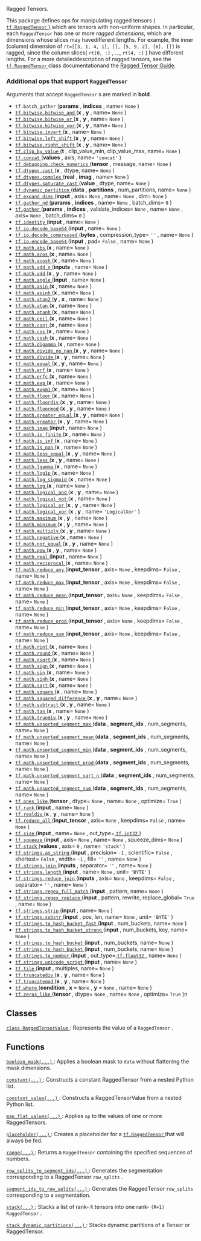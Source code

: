 Ragged Tensors.

This package defines ops for manipulating ragged tensors ([ `tf.RaggedTensor` ](https://tensorflow.google.cn/api_docs/python/tf/RaggedTensor)),which are tensors with non-uniform shapes.  In particular, each  `RaggedTensor` has one or more *ragged dimensions*, which are dimensions whose slices may havedifferent lengths.  For example, the inner (column) dimension of `rt=[[3, 1, 4, 1], [], [5, 9, 2], [6], []]`  is ragged, since the column slices( `rt[0, :]` , ...,  `rt[4, :]` ) have different lengths.  For a more detaileddescription of ragged tensors, see the [ `tf.RaggedTensor` ](https://tensorflow.google.cn/api_docs/python/tf/RaggedTensor) class documentationand the [Ragged Tensor Guide](/guide/ragged_tensors).

### Additional ops that support  `RaggedTensor` 
Arguments that accept  `RaggedTensor` s are marked in **bold** .

-  `tf.batch_gather` (**params** , **indices** , name= `None` )
- [ `tf.bitwise.bitwise_and` ](https://tensorflow.google.cn/api_docs/python/tf/bitwise/bitwise_and)(**x** , **y** , name= `None` )
- [ `tf.bitwise.bitwise_or` ](https://tensorflow.google.cn/api_docs/python/tf/bitwise/bitwise_or)(**x** , **y** , name= `None` )
- [ `tf.bitwise.bitwise_xor` ](https://tensorflow.google.cn/api_docs/python/tf/bitwise/bitwise_xor)(**x** , **y** , name= `None` )
- [ `tf.bitwise.invert` ](https://tensorflow.google.cn/api_docs/python/tf/bitwise/invert)(**x** , name= `None` )
- [ `tf.bitwise.left_shift` ](https://tensorflow.google.cn/api_docs/python/tf/bitwise/left_shift)(**x** , **y** , name= `None` )
- [ `tf.bitwise.right_shift` ](https://tensorflow.google.cn/api_docs/python/tf/bitwise/right_shift)(**x** , **y** , name= `None` )
- [ `tf.clip_by_value` ](https://tensorflow.google.cn/api_docs/python/tf/clip_by_value)(**t** , clip_value_min, clip_value_max, name= `None` )
- [ `tf.concat` ](https://tensorflow.google.cn/api_docs/python/tf/concat)(**values** , axis, name= `'concat'` )
- [ `tf.debugging.check_numerics` ](https://tensorflow.google.cn/api_docs/python/tf/debugging/check_numerics)(**tensor** , message, name= `None` )
- [ `tf.dtypes.cast` ](https://tensorflow.google.cn/api_docs/python/tf/dtypes/cast)(**x** , dtype, name= `None` )
- [ `tf.dtypes.complex` ](https://tensorflow.google.cn/api_docs/python/tf/dtypes/complex)(**real** , **imag** , name= `None` )
- [ `tf.dtypes.saturate_cast` ](https://tensorflow.google.cn/api_docs/python/tf/dtypes/saturate_cast)(**value** , dtype, name= `None` )
- [ `tf.dynamic_partition` ](https://tensorflow.google.cn/api_docs/python/tf/dynamic_partition)(**data** , **partitions** , num_partitions, name= `None` )
- [ `tf.expand_dims` ](https://tensorflow.google.cn/api_docs/python/tf/expand_dims)(**input** , axis= `None` , name= `None` , dim= `None` )
- [ `tf.gather_nd` ](https://tensorflow.google.cn/api_docs/python/tf/gather_nd)(**params** , **indices** , name= `None` , batch_dims= `0` )
- [ `tf.gather` ](https://tensorflow.google.cn/api_docs/python/tf/gather)(**params** , **indices** , validate_indices= `None` , name= `None` , axis= `None` , batch_dims= `0` )
- [ `tf.identity` ](https://tensorflow.google.cn/api_docs/python/tf/identity)(**input** , name= `None` )
- [ `tf.io.decode_base64` ](https://tensorflow.google.cn/api_docs/python/tf/io/decode_base64)(**input** , name= `None` )
- [ `tf.io.decode_compressed` ](https://tensorflow.google.cn/api_docs/python/tf/io/decode_compressed)(**bytes** , compression_type= `''` , name= `None` )
- [ `tf.io.encode_base64` ](https://tensorflow.google.cn/api_docs/python/tf/io/encode_base64)(**input** , pad= `False` , name= `None` )
- [ `tf.math.abs` ](https://tensorflow.google.cn/api_docs/python/tf/math/abs)(**x** , name= `None` )
- [ `tf.math.acos` ](https://tensorflow.google.cn/api_docs/python/tf/math/acos)(**x** , name= `None` )
- [ `tf.math.acosh` ](https://tensorflow.google.cn/api_docs/python/tf/math/acosh)(**x** , name= `None` )
- [ `tf.math.add_n` ](https://tensorflow.google.cn/api_docs/python/tf/math/add_n)(**inputs** , name= `None` )
- [ `tf.math.add` ](https://tensorflow.google.cn/api_docs/python/tf/math/add)(**x** , **y** , name= `None` )
- [ `tf.math.angle` ](https://tensorflow.google.cn/api_docs/python/tf/math/angle)(**input** , name= `None` )
- [ `tf.math.asin` ](https://tensorflow.google.cn/api_docs/python/tf/math/asin)(**x** , name= `None` )
- [ `tf.math.asinh` ](https://tensorflow.google.cn/api_docs/python/tf/math/asinh)(**x** , name= `None` )
- [ `tf.math.atan2` ](https://tensorflow.google.cn/api_docs/python/tf/math/atan2)(**y** , **x** , name= `None` )
- [ `tf.math.atan` ](https://tensorflow.google.cn/api_docs/python/tf/math/atan)(**x** , name= `None` )
- [ `tf.math.atanh` ](https://tensorflow.google.cn/api_docs/python/tf/math/atanh)(**x** , name= `None` )
- [ `tf.math.ceil` ](https://tensorflow.google.cn/api_docs/python/tf/math/ceil)(**x** , name= `None` )
- [ `tf.math.conj` ](https://tensorflow.google.cn/api_docs/python/tf/math/conj)(**x** , name= `None` )
- [ `tf.math.cos` ](https://tensorflow.google.cn/api_docs/python/tf/math/cos)(**x** , name= `None` )
- [ `tf.math.cosh` ](https://tensorflow.google.cn/api_docs/python/tf/math/cosh)(**x** , name= `None` )
- [ `tf.math.digamma` ](https://tensorflow.google.cn/api_docs/python/tf/math/digamma)(**x** , name= `None` )
- [ `tf.math.divide_no_nan` ](https://tensorflow.google.cn/api_docs/python/tf/math/divide_no_nan)(**x** , **y** , name= `None` )
- [ `tf.math.divide` ](https://tensorflow.google.cn/api_docs/python/tf/math/divide)(**x** , **y** , name= `None` )
- [ `tf.math.equal` ](https://tensorflow.google.cn/api_docs/python/tf/math/equal)(**x** , **y** , name= `None` )
- [ `tf.math.erf` ](https://tensorflow.google.cn/api_docs/python/tf/math/erf)(**x** , name= `None` )
- [ `tf.math.erfc` ](https://tensorflow.google.cn/api_docs/python/tf/math/erfc)(**x** , name= `None` )
- [ `tf.math.exp` ](https://tensorflow.google.cn/api_docs/python/tf/math/exp)(**x** , name= `None` )
- [ `tf.math.expm1` ](https://tensorflow.google.cn/api_docs/python/tf/math/expm1)(**x** , name= `None` )
- [ `tf.math.floor` ](https://tensorflow.google.cn/api_docs/python/tf/math/floor)(**x** , name= `None` )
- [ `tf.math.floordiv` ](https://tensorflow.google.cn/api_docs/python/tf/math/floordiv)(**x** , **y** , name= `None` )
- [ `tf.math.floormod` ](https://tensorflow.google.cn/api_docs/python/tf/math/floormod)(**x** , **y** , name= `None` )
- [ `tf.math.greater_equal` ](https://tensorflow.google.cn/api_docs/python/tf/math/greater_equal)(**x** , **y** , name= `None` )
- [ `tf.math.greater` ](https://tensorflow.google.cn/api_docs/python/tf/math/greater)(**x** , **y** , name= `None` )
- [ `tf.math.imag` ](https://tensorflow.google.cn/api_docs/python/tf/math/imag)(**input** , name= `None` )
- [ `tf.math.is_finite` ](https://tensorflow.google.cn/api_docs/python/tf/math/is_finite)(**x** , name= `None` )
- [ `tf.math.is_inf` ](https://tensorflow.google.cn/api_docs/python/tf/math/is_inf)(**x** , name= `None` )
- [ `tf.math.is_nan` ](https://tensorflow.google.cn/api_docs/python/tf/math/is_nan)(**x** , name= `None` )
- [ `tf.math.less_equal` ](https://tensorflow.google.cn/api_docs/python/tf/math/less_equal)(**x** , **y** , name= `None` )
- [ `tf.math.less` ](https://tensorflow.google.cn/api_docs/python/tf/math/less)(**x** , **y** , name= `None` )
- [ `tf.math.lgamma` ](https://tensorflow.google.cn/api_docs/python/tf/math/lgamma)(**x** , name= `None` )
- [ `tf.math.log1p` ](https://tensorflow.google.cn/api_docs/python/tf/math/log1p)(**x** , name= `None` )
- [ `tf.math.log_sigmoid` ](https://tensorflow.google.cn/api_docs/python/tf/math/log_sigmoid)(**x** , name= `None` )
- [ `tf.math.log` ](https://tensorflow.google.cn/api_docs/python/tf/math/log)(**x** , name= `None` )
- [ `tf.math.logical_and` ](https://tensorflow.google.cn/api_docs/python/tf/math/logical_and)(**x** , **y** , name= `None` )
- [ `tf.math.logical_not` ](https://tensorflow.google.cn/api_docs/python/tf/math/logical_not)(**x** , name= `None` )
- [ `tf.math.logical_or` ](https://tensorflow.google.cn/api_docs/python/tf/math/logical_or)(**x** , **y** , name= `None` )
- [ `tf.math.logical_xor` ](https://tensorflow.google.cn/api_docs/python/tf/math/logical_xor)(**x** , **y** , name= `'LogicalXor'` )
- [ `tf.math.maximum` ](https://tensorflow.google.cn/api_docs/python/tf/math/maximum)(**x** , **y** , name= `None` )
- [ `tf.math.minimum` ](https://tensorflow.google.cn/api_docs/python/tf/math/minimum)(**x** , **y** , name= `None` )
- [ `tf.math.multiply` ](https://tensorflow.google.cn/api_docs/python/tf/math/multiply)(**x** , **y** , name= `None` )
- [ `tf.math.negative` ](https://tensorflow.google.cn/api_docs/python/tf/math/negative)(**x** , name= `None` )
- [ `tf.math.not_equal` ](https://tensorflow.google.cn/api_docs/python/tf/math/not_equal)(**x** , **y** , name= `None` )
- [ `tf.math.pow` ](https://tensorflow.google.cn/api_docs/python/tf/math/pow)(**x** , **y** , name= `None` )
- [ `tf.math.real` ](https://tensorflow.google.cn/api_docs/python/tf/math/real)(**input** , name= `None` )
- [ `tf.math.reciprocal` ](https://tensorflow.google.cn/api_docs/python/tf/math/reciprocal)(**x** , name= `None` )
- [ `tf.math.reduce_any` ](https://tensorflow.google.cn/api_docs/python/tf/math/reduce_any)(**input_tensor** , axis= `None` , keepdims= `False` , name= `None` )
- [ `tf.math.reduce_max` ](https://tensorflow.google.cn/api_docs/python/tf/math/reduce_max)(**input_tensor** , axis= `None` , keepdims= `False` , name= `None` )
- [ `tf.math.reduce_mean` ](https://tensorflow.google.cn/api_docs/python/tf/math/reduce_mean)(**input_tensor** , axis= `None` , keepdims= `False` , name= `None` )
- [ `tf.math.reduce_min` ](https://tensorflow.google.cn/api_docs/python/tf/math/reduce_min)(**input_tensor** , axis= `None` , keepdims= `False` , name= `None` )
- [ `tf.math.reduce_prod` ](https://tensorflow.google.cn/api_docs/python/tf/math/reduce_prod)(**input_tensor** , axis= `None` , keepdims= `False` , name= `None` )
- [ `tf.math.reduce_sum` ](https://tensorflow.google.cn/api_docs/python/tf/math/reduce_sum)(**input_tensor** , axis= `None` , keepdims= `False` , name= `None` )
- [ `tf.math.rint` ](https://tensorflow.google.cn/api_docs/python/tf/math/rint)(**x** , name= `None` )
- [ `tf.math.round` ](https://tensorflow.google.cn/api_docs/python/tf/math/round)(**x** , name= `None` )
- [ `tf.math.rsqrt` ](https://tensorflow.google.cn/api_docs/python/tf/math/rsqrt)(**x** , name= `None` )
- [ `tf.math.sign` ](https://tensorflow.google.cn/api_docs/python/tf/math/sign)(**x** , name= `None` )
- [ `tf.math.sin` ](https://tensorflow.google.cn/api_docs/python/tf/math/sin)(**x** , name= `None` )
- [ `tf.math.sinh` ](https://tensorflow.google.cn/api_docs/python/tf/math/sinh)(**x** , name= `None` )
- [ `tf.math.sqrt` ](https://tensorflow.google.cn/api_docs/python/tf/math/sqrt)(**x** , name= `None` )
- [ `tf.math.square` ](https://tensorflow.google.cn/api_docs/python/tf/math/square)(**x** , name= `None` )
- [ `tf.math.squared_difference` ](https://tensorflow.google.cn/api_docs/python/tf/math/squared_difference)(**x** , **y** , name= `None` )
- [ `tf.math.subtract` ](https://tensorflow.google.cn/api_docs/python/tf/math/subtract)(**x** , **y** , name= `None` )
- [ `tf.math.tan` ](https://tensorflow.google.cn/api_docs/python/tf/math/tan)(**x** , name= `None` )
- [ `tf.math.truediv` ](https://tensorflow.google.cn/api_docs/python/tf/math/truediv)(**x** , **y** , name= `None` )
- [ `tf.math.unsorted_segment_max` ](https://tensorflow.google.cn/api_docs/python/tf/math/unsorted_segment_max)(**data** , **segment_ids** , num_segments, name= `None` )
- [ `tf.math.unsorted_segment_mean` ](https://tensorflow.google.cn/api_docs/python/tf/math/unsorted_segment_mean)(**data** , **segment_ids** , num_segments, name= `None` )
- [ `tf.math.unsorted_segment_min` ](https://tensorflow.google.cn/api_docs/python/tf/math/unsorted_segment_min)(**data** , **segment_ids** , num_segments, name= `None` )
- [ `tf.math.unsorted_segment_prod` ](https://tensorflow.google.cn/api_docs/python/tf/math/unsorted_segment_prod)(**data** , **segment_ids** , num_segments, name= `None` )
- [ `tf.math.unsorted_segment_sqrt_n` ](https://tensorflow.google.cn/api_docs/python/tf/math/unsorted_segment_sqrt_n)(**data** , **segment_ids** , num_segments, name= `None` )
- [ `tf.math.unsorted_segment_sum` ](https://tensorflow.google.cn/api_docs/python/tf/math/unsorted_segment_sum)(**data** , **segment_ids** , num_segments, name= `None` )
- [ `tf.ones_like` ](https://tensorflow.google.cn/api_docs/python/tf/ones_like)(**tensor** , dtype= `None` , name= `None` , optimize= `True` )
- [ `tf.rank` ](https://tensorflow.google.cn/api_docs/python/tf/rank)(**input** , name= `None` )
- [ `tf.realdiv` ](https://tensorflow.google.cn/api_docs/python/tf/realdiv)(**x** , **y** , name= `None` )
- [ `tf.reduce_all` ](https://tensorflow.google.cn/api_docs/python/tf/reduce_all)(**input_tensor** , axis= `None` , keepdims= `False` , name= `None` )
- [ `tf.size` ](https://tensorflow.google.cn/api_docs/python/tf/size)(**input** , name= `None` , out_type=[ `tf.int32` ](https://tensorflow.google.cn/api_docs/python/tf#int32))
- [ `tf.squeeze` ](https://tensorflow.google.cn/api_docs/python/tf/squeeze)(**input** , axis= `None` , name= `None` , squeeze_dims= `None` )
- [ `tf.stack` ](https://tensorflow.google.cn/api_docs/python/tf/stack)(**values** , axis= `0` , name= `'stack'` )
- [ `tf.strings.as_string` ](https://tensorflow.google.cn/api_docs/python/tf/strings/as_string)(**input** , precision= `-1` , scientific= `False` , shortest= `False` , width= `-1` , fill= `''` , name= `None` )
- [ `tf.strings.join` ](https://tensorflow.google.cn/api_docs/python/tf/strings/join)(**inputs** , separator= `''` , name= `None` )
- [ `tf.strings.length` ](https://tensorflow.google.cn/api_docs/python/tf/strings/length)(**input** , name= `None` , unit= `'BYTE'` )
- [ `tf.strings.reduce_join` ](https://tensorflow.google.cn/api_docs/python/tf/strings/reduce_join)(**inputs** , axis= `None` , keepdims= `False` , separator= `''` , name= `None` )
- [ `tf.strings.regex_full_match` ](https://tensorflow.google.cn/api_docs/python/tf/strings/regex_full_match)(**input** , pattern, name= `None` )
- [ `tf.strings.regex_replace` ](https://tensorflow.google.cn/api_docs/python/tf/strings/regex_replace)(**input** , pattern, rewrite, replace_global= `True` , name= `None` )
- [ `tf.strings.strip` ](https://tensorflow.google.cn/api_docs/python/tf/strings/strip)(**input** , name= `None` )
- [ `tf.strings.substr` ](https://tensorflow.google.cn/api_docs/python/tf/strings/substr)(**input** , pos, len, name= `None` , unit= `'BYTE'` )
- [ `tf.strings.to_hash_bucket_fast` ](https://tensorflow.google.cn/api_docs/python/tf/strings/to_hash_bucket_fast)(**input** , num_buckets, name= `None` )
- [ `tf.strings.to_hash_bucket_strong` ](https://tensorflow.google.cn/api_docs/python/tf/strings/to_hash_bucket_strong)(**input** , num_buckets, key, name= `None` )
- [ `tf.strings.to_hash_bucket` ](https://tensorflow.google.cn/api_docs/python/tf/strings/to_hash_bucket)(**input** , num_buckets, name= `None` )
- [ `tf.strings.to_hash_bucket` ](https://tensorflow.google.cn/api_docs/python/tf/strings/to_hash_bucket)(**input** , num_buckets, name= `None` )
- [ `tf.strings.to_number` ](https://tensorflow.google.cn/api_docs/python/tf/strings/to_number)(**input** , out_type=[ `tf.float32` ](https://tensorflow.google.cn/api_docs/python/tf#float32), name= `None` )
- [ `tf.strings.unicode_script` ](https://tensorflow.google.cn/api_docs/python/tf/strings/unicode_script)(**input** , name= `None` )
- [ `tf.tile` ](https://tensorflow.google.cn/api_docs/python/tf/tile)(**input** , multiples, name= `None` )
- [ `tf.truncatediv` ](https://tensorflow.google.cn/api_docs/python/tf/truncatediv)(**x** , **y** , name= `None` )
- [ `tf.truncatemod` ](https://tensorflow.google.cn/api_docs/python/tf/truncatemod)(**x** , **y** , name= `None` )
- [ `tf.where` ](https://tensorflow.google.cn/api_docs/python/tf/where)(**condition** , **x** = `None` , **y** = `None` , name= `None` )
- [ `tf.zeros_like` ](https://tensorflow.google.cn/api_docs/python/tf/zeros_like)(**tensor** , dtype= `None` , name= `None` , optimize= `True` )n


## Classes
[ `class RaggedTensorValue` ](https://tensorflow.google.cn/api_docs/python/tf/compat/v1/ragged/RaggedTensorValue): Represents the value of a  `RaggedTensor` .

## Functions
[ `boolean_mask(...)` ](https://tensorflow.google.cn/api_docs/python/tf/ragged/boolean_mask): Applies a boolean mask to  `data`  without flattening the mask dimensions.

[ `constant(...)` ](https://tensorflow.google.cn/api_docs/python/tf/ragged/constant): Constructs a constant RaggedTensor from a nested Python list.

[ `constant_value(...)` ](https://tensorflow.google.cn/api_docs/python/tf/compat/v1/ragged/constant_value): Constructs a RaggedTensorValue from a nested Python list.

[ `map_flat_values(...)` ](https://tensorflow.google.cn/api_docs/python/tf/ragged/map_flat_values): Applies  `op`  to the values of one or more RaggedTensors.

[ `placeholder(...)` ](https://tensorflow.google.cn/api_docs/python/tf/compat/v1/ragged/placeholder): Creates a placeholder for a [ `tf.RaggedTensor` ](https://tensorflow.google.cn/api_docs/python/tf/RaggedTensor) that will always be fed.

[ `range(...)` ](https://tensorflow.google.cn/api_docs/python/tf/ragged/range): Returns a  `RaggedTensor`  containing the specified sequences of numbers.

[ `row_splits_to_segment_ids(...)` ](https://tensorflow.google.cn/api_docs/python/tf/ragged/row_splits_to_segment_ids): Generates the segmentation corresponding to a RaggedTensor  `row_splits` .

[ `segment_ids_to_row_splits(...)` ](https://tensorflow.google.cn/api_docs/python/tf/ragged/segment_ids_to_row_splits): Generates the RaggedTensor  `row_splits`  corresponding to a segmentation.

[ `stack(...)` ](https://tensorflow.google.cn/api_docs/python/tf/ragged/stack): Stacks a list of rank- `R`  tensors into one rank- `(R+1)`   `RaggedTensor` .

[ `stack_dynamic_partitions(...)` ](https://tensorflow.google.cn/api_docs/python/tf/ragged/stack_dynamic_partitions): Stacks dynamic partitions of a Tensor or RaggedTensor.

